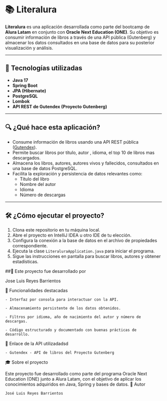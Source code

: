 # 📚 Literalura

**Literalura** es una aplicación desarrollada como parte del bootcamp de **Alura Latam** en conjunto con **Oracle Next Education (ONE)**. Su objetivo es consumir información de libros a través de una API pública (Gutenberg) y almacenar los datos consultados en una base de datos para su posterior visualización y análisis.

---

## 🚀 Tecnologías utilizadas

- **Java 17**
- **Spring Boot**
- **JPA (Hibernate)**
- **PostgreSQL**
- **Lombok**
- **API REST de Gutendex (Proyecto Gutenberg)**

---

## 🔍 ¿Qué hace esta aplicación?

- Consume información de libros usando una API REST pública ([Gutendex](https://gutendex.com/)).
- Permite buscar libros por título, autor , idioma, el top 10 de libros mas descargados.
- Almacena los libros, autores, autores vivos y fallecidos, consultados en una base de datos PostgreSQL.
- Facilita la exploración y persistencia de datos relevantes como:
  - Título del libro
  - Nombre del autor
  - Idioma
  - Número de descargas

---

## 🛠️ ¿Cómo ejecutar el proyecto?
1. Clona este repositorio en tu máquina local.
2. Abre el proyecto en IntelliJ IDEA u otro IDE de tu elección.
3. Configura la conexión a la base de datos en el archivo de propiedades correspondiente.
4. Ejecuta la clase `LiteraluraApplication.java` para iniciar el programa.
5. Sigue las instrucciones en pantalla para buscar libros, autores y obtener estadísticas.

##🤝 Este proyecto fue desarrollado por 

  Jose Luis Reyes Barrientos


📌 Funcionalidades destacadas

    - Interfaz por consola para interactuar con la API.

    - Almacenamiento persistente de los datos obtenidos.

    - Filtros por idioma, año de nacimiento del autor y número de descargas.

    - Código estructurado y documentado con buenas prácticas de desarrollo.

📎 Enlace de la API utilizadadsd

    - Gutendex - API de libros del Proyecto Gutenberg

🎓 Sobre el proyecto

Este proyecto fue desarrollado como parte del programa Oracle Next Education (ONE) junto a Alura Latam, con el objetivo de aplicar los conocimientos adquiridos en Java, Spring y bases de datos.
    🤝 Autor

    José Luis Reyes Barrientos


